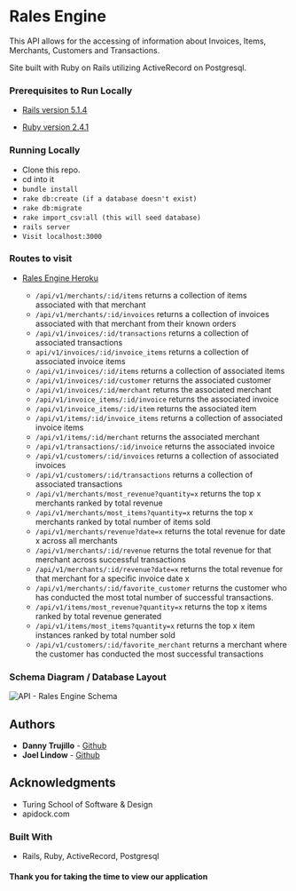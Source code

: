 # Rales Engine

This API allows for the accessing of information about Invoices, Items, Merchants, Customers and Transactions.

Site built with Ruby on Rails utilizing ActiveRecord on Postgresql.
### Prerequisites to Run Locally

  * [Rails version 5.1.4](http://installrails.com/)

  * [Ruby version 2.4.1](https://www.ruby-lang.org/en/documentation/installation/)

### Running Locally

  * Clone this repo.
  * cd into it
  * ```bundle install```
  * ```rake db:create (if a database doesn't exist)```
  * ```rake db:migrate ```
  * ```rake import_csv:all (this will seed database)```
  * ```rails server```
  * ```Visit localhost:3000```

### Routes to visit

* [Rales Engine Heroku](https://cryptic-bastion-38393.herokuapp.com/)

  * ```/api/v1/merchants/:id/items``` returns a collection of items associated with that merchant
  * ```/api/v1/merchants/:id/invoices``` returns a collection of invoices associated with that merchant from their known orders
  * ```/api/v1/invoices/:id/transactions``` returns a collection of associated transactions
  * ```api/v1/invoices/:id/invoice_items``` returns a collection of associated invoice items
  * ```/api/v1/invoices/:id/items``` returns a collection of associated items
  * ```/api/v1/invoices/:id/customer``` returns the associated customer
  * ```/api/v1/invoices/:id/merchant``` returns the associated merchant
  * ```/api/v1/invoice_items/:id/invoice``` returns the associated invoice
  * ```/api/v1/invoice_items/:id/item``` returns the associated item
  * ```/api/v1/items/:id/invoice_items``` returns a collection of associated invoice items
  * ```/api/v1/items/:id/merchant``` returns the associated merchant
  * ```/api/v1/transactions/:id/invoice``` returns the associated invoice
  * ```/api/v1/customers/:id/invoices``` returns a collection of associated invoices
  * ```/api/v1/customers/:id/transactions``` returns a collection of associated transactions
  * ```/api/v1/merchants/most_revenue?quantity=x``` returns the top x merchants ranked by total revenue
  * ```/api/v1/merchants/most_items?quantity=x``` returns the top x merchants ranked by total number of items sold
  * ```/api/v1/merchants/revenue?date=x``` returns the total revenue for date x across all merchants
  * ```/api/v1/merchants/:id/revenue``` returns the total revenue for that merchant across successful transactions
  * ```/api/v1/merchants/:id/revenue?date=x``` returns the total revenue for that merchant for a specific invoice date x
  * ```/api/v1/merchants/:id/favorite_customer``` returns the customer who has conducted the most total number of successful transactions.
  * ```/api/v1/items/most_revenue?quantity=x``` returns the top x items ranked by total revenue generated
  * ```/api/v1/items/most_items?quantity=x``` returns the top x item instances ranked by total number sold
  * ```/api/v1/customers/:id/favorite_merchant``` returns a merchant where the customer has conducted the most successful transactions


### Schema Diagram / Database Layout
![API - Rales Engine Schema](https://i.imgur.com/rMmSP69.png)

## Authors

* **Danny Trujillo** - [Github](https://github.com/djtrujillo)
* **Joel Lindow** - [Github](https://github.com/JoelLindow)

## Acknowledgments

* Turing School of Software & Design
* apidock.com

### Built With

 * Rails, Ruby, ActiveRecord, Postgresql

#### Thank you for taking the time to view our application
